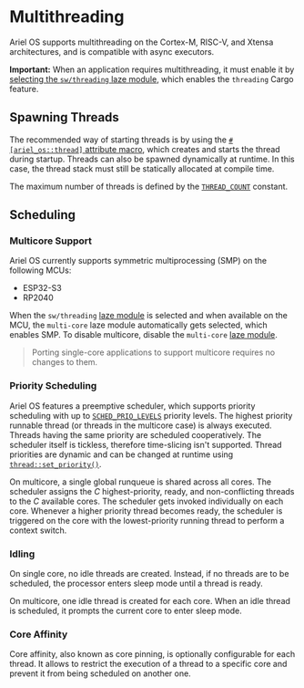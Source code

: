 # Multithreading

Ariel OS supports multithreading on the Cortex-M, RISC-V, and Xtensa architectures, and is compatible with async executors.

**Important:**
When an application requires multithreading, it must enable it by [selecting the `sw/threading` laze module][laze-modules-book], which enables the `threading` Cargo feature.

## Spawning Threads

The recommended way of starting threads is by using the [`#[ariel_os::thread]` attribute macro][thread-attr-macro-rustdoc], which creates and starts the thread during startup.
Threads can also be spawned dynamically at runtime. In this case, the thread stack must still be statically allocated at compile time.

The maximum number of threads is defined by the [`THREAD_COUNT`][max-thread-count-rustdoc] constant.

## Scheduling

### Multicore Support

Ariel OS currently supports symmetric multiprocessing (SMP) on the following MCUs:
  - ESP32-S3
  - RP2040

When the `sw/threading` [laze module][laze-modules-book] is selected and when available on the MCU, the `multi-core` laze module automatically gets selected, which enables SMP.
To disable multicore, disable the `multi-core` [laze module][laze-modules-book].

> Porting single-core applications to support multicore requires no changes to them.

### Priority Scheduling

Ariel OS features a preemptive scheduler, which supports priority scheduling with up to [`SCHED_PRIO_LEVELS`][sched-prio-levels-rustdoc] priority levels.
The highest priority runnable thread (or threads in the multicore case) is always executed.
Threads having the same priority are scheduled cooperatively.
The scheduler itself is tickless, therefore time-slicing isn't supported.
Thread priorities are dynamic and can be changed at runtime using [`thread::set_priority()`][set-priority-rustdoc].

On multicore, a single global runqueue is shared across all cores.
The scheduler assigns the _C_ highest-priority, ready, and non-conflicting threads to the _C_ available cores.
The scheduler gets invoked individually on each core.
Whenever a higher priority thread becomes ready, the scheduler is triggered on the core with the lowest-priority running thread to perform a context switch.

### Idling

On single core, no idle threads are created.
Instead, if no threads are to be scheduled, the processor enters sleep mode until a thread is ready.

On multicore, one idle thread is created for each core.
When an idle thread is scheduled, it prompts the current core to enter sleep mode.

### Core Affinity

Core affinity, also known as core pinning, is optionally configurable for each thread.
It allows to restrict the execution of a thread to a specific core and prevent it from being scheduled on another one.

[Embassy]: https://embassy.dev/
[thread-attr-macro-rustdoc]: https://ariel-os.github.io/ariel-os/dev/docs/api/ariel_os/attr.thread.html
[max-thread-count-rustdoc]: https://ariel-os.github.io/ariel-os/dev/docs/api/ariel_os/thread/constant.THREAD_COUNT.html
[set-priority-rustdoc]: https://ariel-os.github.io/ariel-os/dev/docs/api/ariel_os/thread/fn.set_priority.html
[sched-prio-levels-rustdoc]: https://ariel-os.github.io/ariel-os/dev/docs/api/ariel_os/thread/constant.SCHED_PRIO_LEVELS.html
[laze-modules-book]: ./build_system.md#laze-modules
